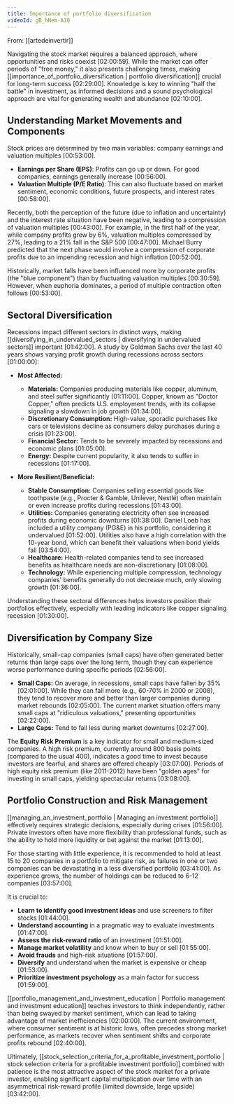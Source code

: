 ```yaml
---
title: Importance of portfolio diversification
videoId: gB_hNem-A1Q
---
```


From: [[artedeinvertir]] <br/> 

Navigating the stock market requires a balanced approach, where opportunities and risks coexist <a class="yt-timestamp" data-t="02:00:59">[02:00:59]</a>. While the market can offer periods of "free money," it also presents challenging times, making [[importance_of_portfolio_diversification | portfolio diversification]] crucial for long-term success <a class="yt-timestamp" data-t="02:29:00">[02:29:00]</a>. Knowledge is key to winning "half the battle" in investment, as informed decisions and a sound psychological approach are vital for generating wealth and abundance <a class="yt-timestamp" data-t="02:10:00">[02:10:00]</a>.

## Understanding Market Movements and Components

Stock prices are determined by two main variables: company earnings and valuation multiples <a class="yt-timestamp" data-t="00:53:00">[00:53:00]</a>.
*   **Earnings per Share (EPS)**: Profits can go up or down. For good companies, earnings generally increase <a class="yt-timestamp" data-t="00:56:00">[00:56:00]</a>.
*   **Valuation Multiple (P/E Ratio)**: This can also fluctuate based on market sentiment, economic conditions, future prospects, and interest rates <a class="yt-timestamp" data-t="00:58:00">[00:58:00]</a>.

Recently, both the perception of the future (due to inflation and uncertainty) and the interest rate situation have been negative, leading to a compression of valuation multiples <a class="yt-timestamp" data-t="00:43:00">[00:43:00]</a>. For example, in the first half of the year, while company profits grew by 6%, valuation multiples compressed by 27%, leading to a 21% fall in the S&P 500 <a class="yt-timestamp" data-t="00:47:00">[00:47:00]</a>. Michael Burry predicted that the next phase would involve a compression of corporate profits due to an impending recession and high inflation <a class="yt-timestamp" data-t="00:52:00">[00:52:00]</a>.

Historically, market falls have been influenced more by corporate profits (the "blue component") than by fluctuating valuation multiples <a class="yt-timestamp" data-t="00:30:59">[00:30:59]</a>. However, when euphoria dominates, a period of multiple contraction often follows <a class="yt-timestamp" data-t="00:53:00">[00:53:00]</a>.

## Sectoral Diversification

Recessions impact different sectors in distinct ways, making [[diversifying_in_undervalued_sectors | diversifying in undervalued sectors]] important <a class="yt-timestamp" data-t="01:42:00">[01:42:00]</a>. A study by Goldman Sachs over the last 40 years shows varying profit growth during recessions across sectors <a class="yt-timestamp" data-t="01:00:00">[01:00:00]</a>:

*   **Most Affected:**
    *   **Materials:** Companies producing materials like copper, aluminum, and steel suffer significantly <a class="yt-timestamp" data-t="01:11:00">[01:11:00]</a>. Copper, known as "Doctor Copper," often predicts U.S. employment trends, with its collapse signaling a slowdown in job growth <a class="yt-timestamp" data-t="01:34:00">[01:34:00]</a>.
    *   **Discretionary Consumption:** High-value, sporadic purchases like cars or televisions decline as consumers delay purchases during a crisis <a class="yt-timestamp" data-t="01:23:00">[01:23:00]</a>.
    *   **Financial Sector:** Tends to be severely impacted by recessions and economic plans <a class="yt-timestamp" data-t="01:05:00">[01:05:00]</a>.
    *   **Energy:** Despite current popularity, it also tends to suffer in recessions <a class="yt-timestamp" data-t="01:17:00">[01:17:00]</a>.

*   **More Resilient/Beneficial:**
    *   **Stable Consumption:** Companies selling essential goods like toothpaste (e.g., Procter & Gamble, Unilever, Nestlé) often maintain or even increase profits during recessions <a class="yt-timestamp" data-t="01:43:00">[01:43:00]</a>.
    *   **Utilities:** Companies generating electricity often see increased profits during economic downturns <a class="yt-timestamp" data-t="01:38:00">[01:38:00]</a>. Daniel Loeb has included a utility company (PG&E) in his portfolio, considering it undervalued <a class="yt-timestamp" data-t="01:52:00">[01:52:00]</a>. Utilities also have a high correlation with the 10-year bond, which can benefit their valuations when bond yields fall <a class="yt-timestamp" data-t="03:54:00">[03:54:00]</a>.
    *   **Healthcare:** Health-related companies tend to see increased benefits as healthcare needs are non-discretionary <a class="yt-timestamp" data-t="01:08:00">[01:08:00]</a>.
    *   **Technology:** While experiencing multiple compression, technology companies' benefits generally do not decrease much, only slowing growth <a class="yt-timestamp" data-t="01:36:00">[01:36:00]</a>.

Understanding these sectoral differences helps investors position their portfolios effectively, especially with leading indicators like copper signaling recession <a class="yt-timestamp" data-t="01:30:00">[01:30:00]</a>.

## Diversification by Company Size

Historically, small-cap companies (small caps) have often generated better returns than large caps over the long term, though they can experience worse performance during specific periods <a class="yt-timestamp" data-t="02:56:00">[02:56:00]</a>.

*   **Small Caps:** On average, in recessions, small caps have fallen by 35% <a class="yt-timestamp" data-t="02:01:00">[02:01:00]</a>. While they can fall more (e.g., 60-70% in 2000 or 2008), they tend to recover more and better than larger companies during market rebounds <a class="yt-timestamp" data-t="02:05:00">[02:05:00]</a>. The current market situation offers many small caps at "ridiculous valuations," presenting opportunities <a class="yt-timestamp" data-t="02:22:00">[02:22:00]</a>.
*   **Large Caps:** Tend to fall less during market downturns <a class="yt-timestamp" data-t="02:27:00">[02:27:00]</a>.

The **Equity Risk Premium** is a key indicator for small and medium-sized companies. A high risk premium, currently around 800 basis points (compared to the usual 400), indicates a good time to invest because investors are fearful, and shares are offered cheaply <a class="yt-timestamp" data-t="03:07:00">[03:07:00]</a>. Periods of high equity risk premium (like 2011-2012) have been "golden ages" for investing in small caps, yielding spectacular returns <a class="yt-timestamp" data-t="03:08:00">[03:08:00]</a>.

## Portfolio Construction and Risk Management

[[managing_an_investment_portfolio | Managing an investment portfolio]] effectively requires strategic decisions, especially during crises <a class="yt-timestamp" data-t="01:56:00">[01:56:00]</a>. Private investors often have more flexibility than professional funds, such as the ability to hold more liquidity or bet against the market <a class="yt-timestamp" data-t="01:13:00">[01:13:00]</a>.

For those starting with little experience, it is recommended to hold at least 15 to 20 companies in a portfolio to mitigate risk, as failures in one or two companies can be devastating in a less diversified portfolio <a class="yt-timestamp" data-t="03:41:00">[03:41:00]</a>. As experience grows, the number of holdings can be reduced to 6-12 companies <a class="yt-timestamp" data-t="03:57:00">[03:57:00]</a>.

It is crucial to:
*   **Learn to identify good investment ideas** and use screeners to filter stocks <a class="yt-timestamp" data-t="01:44:00">[01:44:00]</a>.
*   **Understand accounting** in a pragmatic way to evaluate investments <a class="yt-timestamp" data-t="01:47:00">[01:47:00]</a>.
*   **Assess the risk-reward ratio** of an investment <a class="yt-timestamp" data-t="01:51:00">[01:51:00]</a>.
*   **Manage market volatility** and know when to buy or sell <a class="yt-timestamp" data-t="01:55:00">[01:55:00]</a>.
*   **Avoid frauds** and high-risk situations <a class="yt-timestamp" data-t="01:57:00">[01:57:00]</a>.
*   **Diversify** and understand when the market is expensive or cheap <a class="yt-timestamp" data-t="01:53:00">[01:53:00]</a>.
*   **Prioritize investment psychology** as a main factor for success <a class="yt-timestamp" data-t="01:59:00">[01:59:00]</a>.

[[portfolio_management_and_investment_education | Portfolio management and investment education]] teaches investors to think independently, rather than being swayed by market sentiment, which can lead to taking advantage of market inefficiencies <a class="yt-timestamp" data-t="02:00:00">[02:00:00]</a>. The current environment, where consumer sentiment is at historic lows, often precedes strong market performance, as markets recover when sentiment shifts and corporate profits rebound <a class="yt-timestamp" data-t="02:40:00">[02:40:00]</a>.

Ultimately, [[stock_selection_criteria_for_a_profitable_investment_portfolio | stock selection criteria for a profitable investment portfolio]] combined with patience is the most attractive aspect of the stock market for a private investor, enabling significant capital multiplication over time with an asymmetrical risk-reward profile (limited downside, large upside) <a class="yt-timestamp" data-t="03:42:00">[03:42:00]</a>.